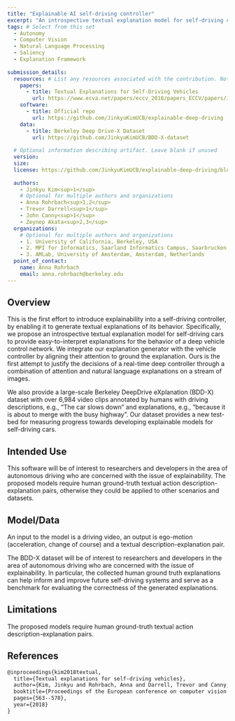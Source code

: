 ```yaml
---
title: "Explainable AI self-driving controller"
excerpt: "An introspective textual explanation model for self-driving cars and Berkeley Deep Drive-X Dataset"
tags: # Select from this set
  - Autonomy
  - Computer Vision
  - Natural Language Processing
  - Saliency
  - Explanation Framework
   
submission_details:
  resources: # List any resources associated with the contribution. Not all sections are required
    papers:
      - title: Textual Explanations for Self-Driving Vehicles
        url: https://www.ecva.net/papers/eccv_2018/papers_ECCV/papers/Jinkyu_Kim_Textual_Explanations_for_ECCV_2018_paper.pdf
    software:
      - title: Official repo
        url: https://github.com/JinkyuKimUCB/explainable-deep-driving
    data:
      - title: Berkeley Deep Drive-X Dataset
        url: https://github.com/JinkyuKimUCB/BDD-X-dataset
   
  # Optional information describing artifact. Leave blank if unused
  version: 
  size: 
  license: https://github.com/JinkyuKimUCB/explainable-deep-driving/blob/master/LICENSE
   
  authors:
    - Jinkyu Kim<sup>1</sup>
    # Optional for multiple authors and organizations
    - Anna Rohrbach<sup>1,2</sup>
    - Trevor Darrell<sup>1</sup>
    - John Canny<sup>1</sup>
    - Zeynep Akata<sup>2,3</sup>
  organizations:
    # Optional for multiple authors and organizations
    - 1. University of California, Berkeley, USA
    - 2. MPI for Informatics, Saarland Informatics Campus, Saarbrucken, Germany
    - 3. AMLab, University of Amsterdam, Amsterdam, Netherlands
  point_of_contact:
    name: Anna Rohrbach
    email: anna.rohrbach@berkeley.edu
---
```

   
## Overview
This is the first effort to introduce explainability into a self-driving controller, by enabling it to generate textual explanations of its behavior. Specifically, we propose an introspective textual explanation model for self-driving cars to provide easy-to-interpret explanations for the behavior of a deep vehicle control network. We integrate our explanation generator with the vehicle controller by aligning their attention to ground the explanation. Ours is the first attempt to justify the decisions of a real-time deep controller through a combination of attention and natural language explanations on a stream of images.

We also provide a large-scale Berkeley DeepDrive eXplanation (BDD-X) dataset with over 6,984 video clips annotated by humans with driving descriptions, e.g., “The car slows down” and explanations, e.g., “because it is about to merge with the busy highway”. Our dataset provides a new test-bed for measuring progress towards developing explainable models for self-driving cars.
   
## Intended Use
This software will be of interest to researchers and developers in the area of autonomous driving who are concerned with the issue of explainability. The proposed models require human ground-truth textual action description-explanation pairs, otherwise they could be applied to other scenarios and datasets.
   
## Model/Data
An input to the model is a driving video, an output is ego-motion (acceleration, change of course) and a textual description-explanation pair.

The BDD-X dataset will be of interest to researchers and developers in the area of autonomous driving who are concerned with the issue of explainability. In particular, the collected human ground truth explanations can help inform and improve future self-driving systems and serve as a benchmark for evaluating the correctness of the generated explanations.
   
## Limitations

The proposed models require human ground-truth textual action description-explanation pairs.
   
## References
```tex
@inproceedings{kim2018textual,
  title={Textual explanations for self-driving vehicles},
  author={Kim, Jinkyu and Rohrbach, Anna and Darrell, Trevor and Canny, John and Akata, Zeynep},
  booktitle={Proceedings of the European conference on computer vision (ECCV)},
  pages={563--578},
  year={2018}
}
```
